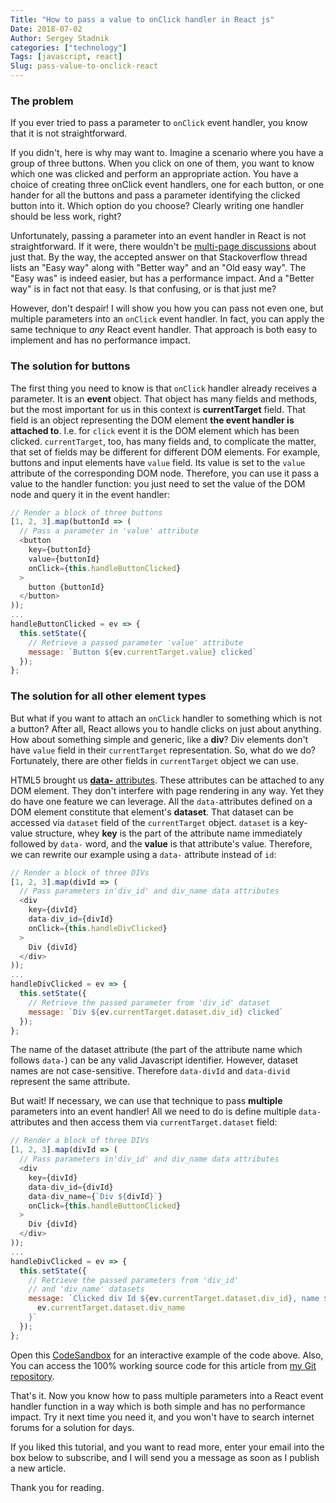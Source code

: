 ```yaml
---
Title: "How to pass a value to onClick handler in React js"
Date: 2018-07-02
Author: Sergey Stadnik
categories: ["technology"]
Tags: [javascript, react]
Slug: pass-value-to-onclick-react
---
```


### The problem

If you ever tried to pass a parameter to `onClick` event handler, you know that it is not straightforward.

If you didn't, here is why may want to. Imagine a scenario where you have a group of three buttons. When you click on one of them, you want to know which one was clicked and perform an appropriate action. You have a choice of creating three onClick event handlers, one for each button, or one hander for all the buttons and pass a parameter identifying the clicked button into it. Which option do you choose? Clearly writing one handler should be less work, right?

Unfortunately, passing a parameter into an event handler in React is not straightforward. If it were, there wouldn't be [multi-page discussions](https://stackoverflow.com/questions/29810914/react-js-onclick-cant-pass-value-to-method) about just that. By the way, the accepted answer on that Stackoverflow thread lists an "Easy way" along with "Better way" and an "Old easy way". The "Easy was" is indeed easier, but has a performance impact. And a "Better way" is in fact not that easy. Is that confusing, or is that just me?

However, don't despair! I will show you how you can pass not even one, but multiple parameters into an `onClick` event handler. In fact, you can apply the same technique to _any_ React event handler. That approach is both easy to implement and has no performance impact.

### The solution for buttons

The first thing you need to know is that `onClick` handler already receives a parameter. It is an **event** object. That object has many fields and methods, but the most important for us in this context is **currentTarget** field. That field is an object representing the DOM element **the event handler is attached to**. I.e. for `click` event it is the DOM element which has been clicked. `currentTarget`, too, has many fields and, to complicate the matter, that set of fields may be different for different DOM elements. For example, buttons and input elements have `value` field. Its value is set to the `value` attribute of the corresponding DOM node. Therefore, you can use it pass a value to the handler function: you just need to set the value of the DOM node and query it in the event handler:

```js
// Render a block of three buttons
[1, 2, 3].map(buttonId => (
  // Pass a parameter in 'value' attribute
  <button
    key={buttonId}
    value={buttonId}
    onClick={this.handleButtonClicked}
  >
    button {buttonId}
  </button>
));
...
handleButtonClicked = ev => {
  this.setState({
    // Retrieve a passed parameter 'value' attribute
    message: `Button ${ev.currentTarget.value} clicked`
  });
};
```

### The solution for all other element types

But what if you want to attach an `onClick` handler to something which is not a button? After all, React allows you to handle clicks on just about anything. How about something simple and generic, like a **div**? Div elements don't have `value` field in their `currentTarget` representation. So, what do we do? Fortunately, there are other fields in `currentTarget` object we can use.

HTML5 brought us [**data-** attributes](https://developer.mozilla.org/en-US/docs/Web/HTML/Global_attributes/data-*). These attributes can be attached to any DOM element. They don't interfere with page rendering in any way. Yet they do have one feature we can leverage. All the ``data-``attributes defined on a DOM element constitute that element's **dataset**. That dataset can be accessed via `dataset` field of the `currentTarget` object. `dataset` is a key-value structure, whey **key** is the part of the attribute name immediately followed by `data-` word, and the **value** is that attribute's value. Therefore, we can rewrite our example using a `data-` attribute instead of `id`:

```js
// Render a block of three DIVs
[1, 2, 3].map(divId => (
  // Pass parameters in'div_id' and div_name data attributes
  <div
    key={divId}
    data-div_id={divId}
    onClick={this.handleDivClicked}
  >
    Div {divId}
  </div>
));
...
handleDivClicked = ev => {
  this.setState({
    // Retrieve the passed parameter from 'div_id' dataset
    message: `Div ${ev.currentTarget.dataset.div_id} clicked`
  });
};
```

The name of the dataset attribute (the part of the attribute name which follows `data-`) can be any valid Javascript identifier. However, dataset names are not case-sensitive. Therefore `data-divId` and `data-divid` represent the same attribute.

But wait! If necessary, we can use that technique to pass **multiple** parameters into an event handler! All we need to do is define multiple ``data-`` attributes and then access them via `currentTarget.dataset` field:

```js
// Render a block of three DIVs
[1, 2, 3].map(divId => (
  // Pass parameters in'div_id' and div_name data attributes
  <div
    key={divId}
    data-div_id={divId}
    data-div_name={`Div ${divId}`}
    onClick={this.handleButtonClicked}
  >
    Div {divId}
  </div>
));
...
handleDivClicked = ev => {
  this.setState({
    // Retrieve the passed parameters from 'div_id'
    // and 'div_name' datasets
    message: `Clicked div Id ${ev.currentTarget.dataset.div_id}, name ${
      ev.currentTarget.dataset.div_name
    }`
  });
};
```

Open this [CodeSandbox](https://codesandbox.io/s/github/ozmoroz/react-pass-parameter-to-onClick/tree/master/) for an interactive example of the code above. Also, You can access the 100% working source code for this article from [my Git repository](https://github.com/ozmoroz/react-pass-parameter-to-onClick).

That's it. Now you know how to pass multiple parameters into a React event handler function in a way which is both simple and has no performance impact. Try it next time you need it, and you won't have to search internet forums for a solution for days.

If you liked this tutorial, and you want to read more, enter your email into the box below to subscribe, and I will send you a message as soon as I publish a new article.

Thank you for reading.